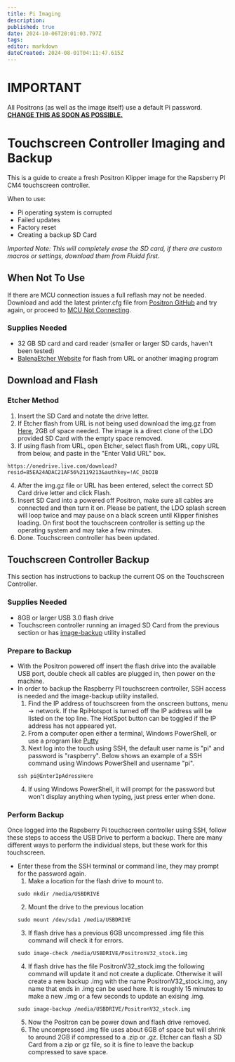 ```yaml
---
title: Pi Imaging
description: 
published: true
date: 2024-10-06T20:01:03.797Z
tags: 
editor: markdown
dateCreated: 2024-08-01T04:11:47.615Z
---
```


# IMPORTANT
All Positrons (as well as the image itself) use a default Pi password.
[**CHANGE THIS AS SOON AS POSSIBLE.**](https://www.raspberrypi-spy.co.uk/2012/10/how-to-change-raspberry-pi-password/)

# Touchscreen Controller Imaging and Backup 
This is a guide to create a fresh Positron Klipper image for the Rapsberry PI CM4 touchscreen controller.

When to use:
- Pi operating system is corrupted
- Failed updates
- Factory reset 
- Creating a backup SD Card

*Imported Note: This will completely erase the SD card, if there are custom macros or settings, download them from Fluidd first.*

## When Not To Use
If there are MCU connection issues a full reflash may not be needed.
Download and add the latest printer.cfg file from [Positron GitHub](https://github.com/Positron3D/Positron/blob/main/Software%2C%20Configs%2C%20Calibration/Klipper%20Configs/printer.cfg) and try again, or proceed to [MCU Not Connecting](/Printers/Positron/Troubleshooting#mcu-not-connecting).

### Supplies Needed
- 32 GB SD card and card reader (smaller or larger SD cards, haven't been tested)
- [BalenaEtcher Website](https://etcher.balena.io/) for flash from URL or another imaging program

## Download and Flash

### Etcher Method
1. Insert the SD Card and notate the drive letter.
2. If Etcher flash from URL is not being used download the img.gz from [Here](https://www.googleapis.com/drive/v3/files/1sboY6woogdmHacunRqMUZkNO5GTnQjvf?alt=media&key=AIzaSyA9_7f2w7ftASKMnk38vMI-hAA9T99_rCs), 2GB of space needed. The image is a direct
clone of the LDO provided SD Card with the empty space removed.
3. If using flash from URL, open Etcher, select flash from URL, copy URL from below, and paste in the "Enter Valid URL" box.

```
https://onedrive.live.com/download?resid=85EA24ADAC21AF56%2119213&authkey=!AC_DbDIB
```
4. After the img.gz file or URL has been entered, select the correct SD Card drive letter and click Flash.
5. Insert SD Card into a powered off Positron, make sure all cables are connected and then turn it on. Please be patient, the LDO splash screen will loop twice and may pause on a black screen until Klipper finishes loading. On first boot the touchscreen controller is setting up the operating system and may take a few minutes.
6. Done. Touchscreen controller has been updated.

## Touchscreen Controller Backup
This section has instructions to backup the current OS on the Touchscreen Controller.

### Supplies Needed
- 8GB or larger USB 3.0 flash drive
- Touchscreen controller running an imaged SD Card from the previous section or has [image-backup](https://github.com/seamusdemora/RonR-RPi-image-utils) utility installed
  
### Prepare to Backup
- With the Positron powered off insert the flash drive into the available USB port, double check all cables are plugged in,
then power on the machine.
- In order to backup the Raspberry PI touchscreen controller, SSH access is needed and the image-backup utility installed.
	1. Find the IP address of touchscreen from the onscreen buttons, menu -> network. If the RpiHotspot is turned off the IP
  address will be listed on the top line. The HotSpot button can be toggled if the IP address has not appeared yet.
  2. From a computer open either a terminal, Windows PowerShell, or use a program like [Putty](https://www.putty.org/)
  3. Next log into the touch using SSH, the default user name is "pi" and password is "raspberry". Below shows an example of a SSH command using Windows PowerShell and username "pi".
  ```
  ssh pi@EnterIpAdressHere
  ```
  4. If using Windows PowerShell, it will prompt for the password but won't display anything when typing, just press enter when done.
  
 ### Perform Backup
 Once logged into the Rapsberry Pi touchscreen controller using SSH, follow these steps to access the USB Drive to perform a backup.
 There are many different ways to perform the individual steps, but these work for this touchscreen.
- Enter these from the SSH terminal or command line, they may prompt for the password again.
	1. Make a location for the flash drive to mount to.
  ``` 
  sudo mkdir /media/USBDRIVE
  ```
  2. Mount the drive to the previous location
  ```
  sudo mount /dev/sda1 /media/USBDRIVE
  ```
  3. If flash drive has a previous 6GB uncompressed .img file this command will check it for errors.
  ```
  sudo image-check /media/USBDRIVE/PositronV32_stock.img
  ```
  4. If flash drive has the file PositronV32_stock.img the following command will update it and not create a duplicate.
  Otherwise it will create a new backup .img with the name PositronV32_stock.img, any name that ends in .img can be used here. 
  It is roughly 15 minutes to make a new .img or a few seconds to update an exising .img.
  ```
  sudo image-backup /media/USBDRIVE/PositronV32_stock.img
  ```
  5. Now the Positron can be power down and flash drive removed.
  6. The uncompressed .img file uses about 6GB of space but will shrink to around 2GB if compressed to a .zip or .gz.
  Etcher can flash a SD Card from a zip or gz file, so it is fine to leave the backup compressed to save space.
  
  


